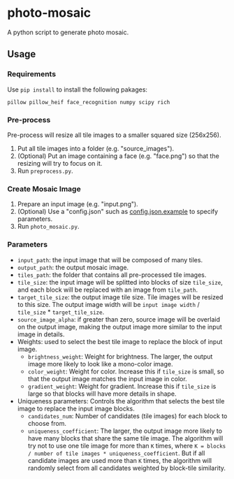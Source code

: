 # photo-mosaic
A python script to generate photo mosaic.

## Usage

### Requirements

Use `pip install` to install the following pakages:
```
pillow pillow_heif face_recognition numpy scipy rich
```

### Pre-process

Pre-process will resize all tile images to a smaller squared size (256x256).
1. Put all tile images into a folder (e.g. "source_images").
2. (Optional) Put an image containing a face (e.g. "face.png") so that the resizing will try to focus on it.
3. Run `preprocess.py`.

### Create Mosaic Image

1. Prepare an input image (e.g. "input.png").
2. (Optional) Use a "config.json" such as [config.json.example](config.json.example) to specify parameters.
3. Run `photo_mosaic.py`.

### Parameters

- `input_path`: the input image that will be composed of many tiles.
- `output_path`: the output mosaic image.
- `tiles_path`: the folder that contains all pre-processed tile images.
- `tile_size`: the input image will be splitted into blocks of size `tile_size`, and each block will be replaced with an image from `tile_path`.
- `target_tile_size`: the output image tile size. Tile images will be resized to this size. The output image width will be `input image width` / `tile_size` * `target_tile_size`.
- `source_image_alpha`: if greater than zero, source image will be overlaid on the output image, making the output image more similar to the input image in details.
- Weights: used to select the best tile image to replace the block of input image.
  - `brightness_weight`: Weight for brightness. The larger, the output image more likely to look like a mono-color image.
  - `color_weight`: Weight for color. Increase this if `tile_size` is small, so that the output image matches the input image in color.
  - `gradient_weight`: Weight for gradient. Increase this if `tile_size` is large so that blocks will have more details in shape.
- Uniqueness parameters: Controls the algorithm that selects the best tile image to replace the input image blocks.
  - `candidates_num`: Number of candidates (tile images) for each block to choose from.
  - `uniqueness_coefficient`: The larger, the output image more likely to have many blocks that share the same tile image. The algorithm will try not to use one tile image for more than `K` times, where `K = blocks / number of tile images * uniqueness_coefficient`. But if all candidate images are used more than `K` times, the algorithm will randomly select from all candidates weighted by block-tile similarity.
